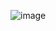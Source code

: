 ![image](https://user-images.githubusercontent.com/115587573/205510474-ccabfe56-e4b7-46d3-b811-6d4260a70c68.png)
